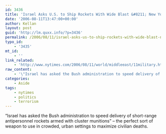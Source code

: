 ```yaml
---
id: 3436
title: 'Israel Asks U.S. to Ship Rockets With Wide Blast &#8211; New York Times'
date: '2006-08-11T13:47:00+00:00'
author: Kellan
layout: post
guid: 'http://lm.quxx.info/?p=3436'
permalink: /2006/08/11/israel-asks-us-to-ship-rockets-with-wide-blast-new-york-times/
typo_id:
    - '3435'
mt_id:
    - ''
link_related:
    - 'http://www.nytimes.com/2006/08/11/world/middleeast/11military.html?ex=1312948800&en=83e21cae8d41572c&ei=5088&partner=rssnyt&emc=rss'
raw_content:
    - '\"Israel has asked the Bush administration to speed delivery of short-range antipersonnel rockets armed with cluster munitions\" - the perfect sort of weapon to use in crowded, urban settings to maximize civilian deaths.'
categories:
    - Aside
tags:
    - nytimes
    - politics
    - terrorism
---
```


“Israel has asked the Bush administration to speed delivery of short-range antipersonnel rockets armed with cluster munitions” – the perfect sort of weapon to use in crowded, urban settings to maximize civilian deaths.